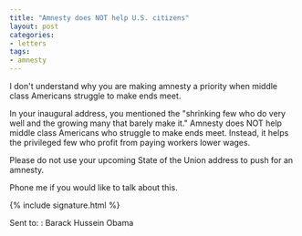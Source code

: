 ```yaml
---
title: "Amnesty does NOT help U.S. citizens"
layout: post
categories:
- letters
tags:
- amnesty
---
```


I don't understand why you are making amnesty a priority when middle class Americans struggle to make ends meet.

In your inaugural address, you mentioned the "shrinking few who do very well and the growing many that barely make it." Amnesty does NOT help middle class Americans who struggle to make ends meet. Instead, it helps the privileged few who profit from paying workers lower wages.

Please do not use your upcoming State of the Union address to push for an amnesty.

Phone me if you would like to talk about this.

{% include signature.html %}

Sent to:
: Barack Hussein Obama
